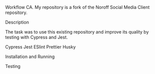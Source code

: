 Workflow CA.
My repository is a fork of the Noroff Social Media Client repository.

Description

The task was to use this existing repository and improve its quality by testing with Cypress and Jest.

Cypress
Jest
ESlint
Prettier
Husky

Installation and Running



Testing
